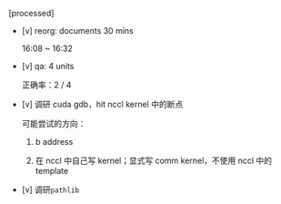 [processed]

* [v] reorg: documents 30 mins

    16:08 ~ 16:32

* [v] qa: 4 units

    正确率：2 / 4

* [v] 调研 cuda gdb，hit nccl kernel 中的断点

    可能尝试的方向：

    1. b address

    2. 在 nccl 中自己写 kernel；显式写 comm kernel，不使用 nccl 中的 template

* [v] 调研`pathlib`